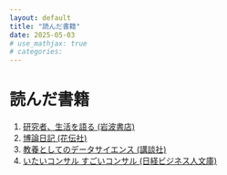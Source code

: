 ```yaml
---
layout: default
title: "読んだ書籍"
date: 2025-05-03
# use_mathjax: true
# categories:
---
```


# 読んだ書籍

1. [研究者、生活を語る (岩波書店)](./research_life.html)
2. [博論日記 (花伝社)](./carnets_de_these.html)
3. [教養としてのデータサイエンス (講談社)](./ds_as_la.html)
4. [いたいコンサル すごいコンサル (日経ビジネス人文庫)](./bad_good_consulting.html)